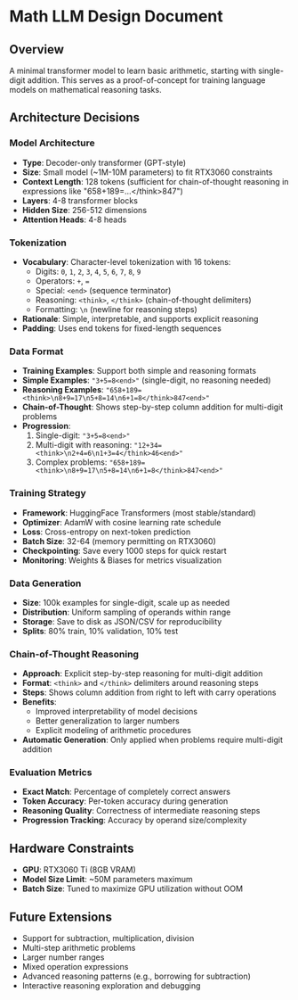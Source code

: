 # Math LLM Design Document

## Overview

A minimal transformer model to learn basic arithmetic, starting with single-digit addition. This serves as a proof-of-concept for training language models on mathematical reasoning tasks.

## Architecture Decisions

### Model Architecture

- **Type**: Decoder-only transformer (GPT-style)
- **Size**: Small model (~1M-10M parameters) to fit RTX3060 constraints
- **Context Length**: 128 tokens (sufficient for chain-of-thought reasoning in expressions like "658+189=<think>...<\/think>847<end>")
- **Layers**: 4-8 transformer blocks
- **Hidden Size**: 256-512 dimensions
- **Attention Heads**: 4-8 heads

### Tokenization

- **Vocabulary**: Character-level tokenization with 16 tokens:
  - Digits: `0`, `1`, `2`, `3`, `4`, `5`, `6`, `7`, `8`, `9`
  - Operators: `+`, `=`
  - Special: `<end>` (sequence terminator)
  - Reasoning: `<think>`, `</think>` (chain-of-thought delimiters)
  - Formatting: `\n` (newline for reasoning steps)
- **Rationale**: Simple, interpretable, and supports explicit reasoning
- **Padding**: Uses end tokens for fixed-length sequences

### Data Format

- **Training Examples**: Support both simple and reasoning formats
- **Simple Examples**: `"3+5=8<end>"` (single-digit, no reasoning needed)
- **Reasoning Examples**: `"658+189=<think>\n8+9=17\n5+8=14\n6+1=8</think>847<end>"`
- **Chain-of-Thought**: Shows step-by-step column addition for multi-digit problems
- **Progression**:
  1. Single-digit: `"3+5=8<end>"`
  2. Multi-digit with reasoning: `"12+34=<think>\n2+4=6\n1+3=4</think>46<end>"`
  3. Complex problems: `"658+189=<think>\n8+9=17\n5+8=14\n6+1=8</think>847<end>"`

### Training Strategy

- **Framework**: HuggingFace Transformers (most stable/standard)
- **Optimizer**: AdamW with cosine learning rate schedule
- **Loss**: Cross-entropy on next-token prediction
- **Batch Size**: 32-64 (memory permitting on RTX3060)
- **Checkpointing**: Save every 1000 steps for quick restart
- **Monitoring**: Weights & Biases for metrics visualization

### Data Generation

- **Size**: 100k examples for single-digit, scale up as needed
- **Distribution**: Uniform sampling of operands within range
- **Storage**: Save to disk as JSON/CSV for reproducibility
- **Splits**: 80% train, 10% validation, 10% test

### Chain-of-Thought Reasoning

- **Approach**: Explicit step-by-step reasoning for multi-digit addition
- **Format**: `<think>` and `</think>` delimiters around reasoning steps
- **Steps**: Shows column addition from right to left with carry operations
- **Benefits**:
  - Improved interpretability of model decisions
  - Better generalization to larger numbers
  - Explicit modeling of arithmetic procedures
- **Automatic Generation**: Only applied when problems require multi-digit addition

### Evaluation Metrics

- **Exact Match**: Percentage of completely correct answers
- **Token Accuracy**: Per-token accuracy during generation
- **Reasoning Quality**: Correctness of intermediate reasoning steps
- **Progression Tracking**: Accuracy by operand size/complexity

## Hardware Constraints

- **GPU**: RTX3060 Ti (8GB VRAM)
- **Model Size Limit**: ~50M parameters maximum
- **Batch Size**: Tuned to maximize GPU utilization without OOM

## Future Extensions

- Support for subtraction, multiplication, division
- Multi-step arithmetic problems
- Larger number ranges
- Mixed operation expressions
- Advanced reasoning patterns (e.g., borrowing for subtraction)
- Interactive reasoning exploration and debugging
